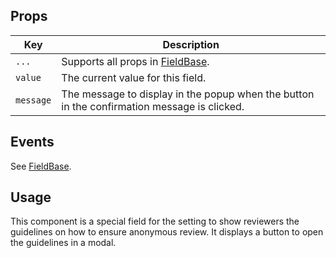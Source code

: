 ## Props

| Key | Description |
| --- | --- |
| `...` | Supports all props in [FieldBase](#/component/Form/fields/FieldBase). |
| `value` | The current value for this field. |
| `message` | The message to display in the popup when the button in the confirmation message is clicked. |

## Events

See [FieldBase](#/component/Form/fields/FieldBase).

## Usage

This component is a special field for the setting to show reviewers the guidelines on how to ensure anonymous review. It displays a button to open the guidelines in a modal.
